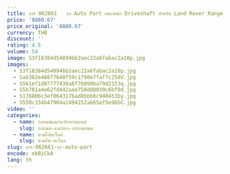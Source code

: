 ```yaml
---
title: ลาร์ 062661   รถ Auto Part เพลาหน้า Driveshaft สําหรับ Land Rover Ranger Rover LR 062661   แอลอาร์ 006707   แอลอาร์ 062660   LR06706
price: '8880.67'
price_original: '8880.67'
currency: THB
discount: ''
rating: 4.5
volume: 54
image: S3f18384d54894bb2aec22a6fabac2a10p.jpg
images:
  - S3f18384d54894bb2aec22a6fabac2a10p.jpg
  - Sab302e46877640f59c1f90e7faf7c250V.jpg
  - S561ef1d07777438a8f76099ba79d2153q.jpg
  - S5b781a4e62fd442aae758dd8039c6bf9d.jpg
  - S176806c3ef064317bad8bbb6c940453by.jpg
  - S550c334b47904a1494252ab65af5e9bbC.jpg
video: ''
categories:
  - name: รถยนต์และรถจักรยานยนต์
    slug: รถยนต-และรถจ-กรยานยนต
  - name: สวมใส่อะไหล่
    slug: สวมใส-อะไหล
slug: ลาร-062661-รถ-auto-part
encode: okBiCkA
lang: th
---
```

  